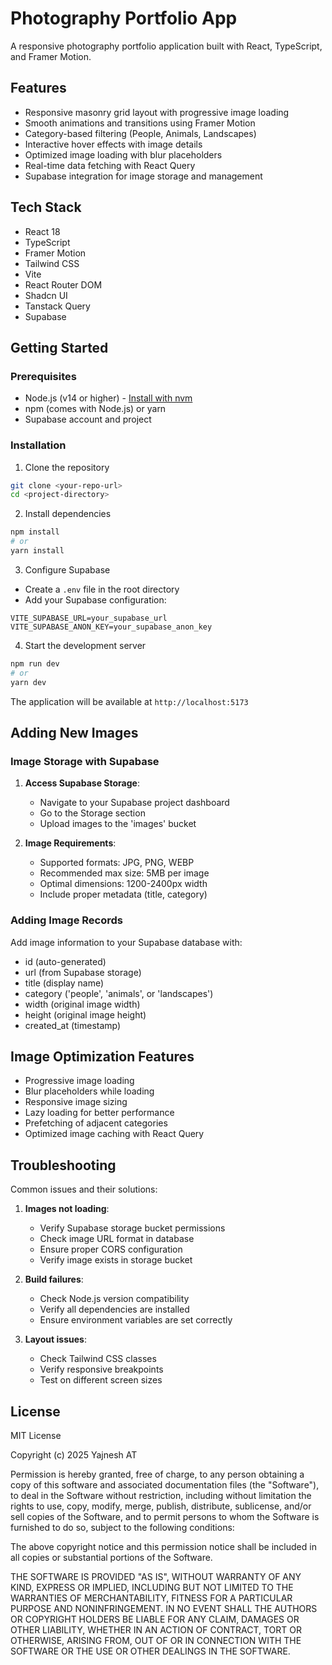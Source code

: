 
# Photography Portfolio App

A responsive photography portfolio application built with React, TypeScript, and Framer Motion.

## Features

- Responsive masonry grid layout with progressive image loading
- Smooth animations and transitions using Framer Motion
- Category-based filtering (People, Animals, Landscapes)
- Interactive hover effects with image details
- Optimized image loading with blur placeholders
- Real-time data fetching with React Query
- Supabase integration for image storage and management

## Tech Stack

- React 18
- TypeScript
- Framer Motion
- Tailwind CSS
- Vite
- React Router DOM
- Shadcn UI
- Tanstack Query
- Supabase

## Getting Started

### Prerequisites

- Node.js (v14 or higher) - [Install with nvm](https://github.com/nvm-sh/nvm#installing-and-updating)
- npm (comes with Node.js) or yarn
- Supabase account and project

### Installation

1. Clone the repository
```bash
git clone <your-repo-url>
cd <project-directory>
```

2. Install dependencies
```bash
npm install
# or
yarn install
```

3. Configure Supabase
- Create a `.env` file in the root directory
- Add your Supabase configuration:
```env
VITE_SUPABASE_URL=your_supabase_url
VITE_SUPABASE_ANON_KEY=your_supabase_anon_key
```

4. Start the development server
```bash
npm run dev
# or
yarn dev
```

The application will be available at `http://localhost:5173`

## Adding New Images

### Image Storage with Supabase

1. **Access Supabase Storage**:
   - Navigate to your Supabase project dashboard
   - Go to the Storage section
   - Upload images to the 'images' bucket

2. **Image Requirements**:
   - Supported formats: JPG, PNG, WEBP
   - Recommended max size: 5MB per image
   - Optimal dimensions: 1200-2400px width
   - Include proper metadata (title, category)

### Adding Image Records

Add image information to your Supabase database with:
- id (auto-generated)
- url (from Supabase storage)
- title (display name)
- category ('people', 'animals', or 'landscapes')
- width (original image width)
- height (original image height)
- created_at (timestamp)

## Image Optimization Features

- Progressive image loading
- Blur placeholders while loading
- Responsive image sizing
- Lazy loading for better performance
- Prefetching of adjacent categories
- Optimized image caching with React Query


## Troubleshooting

Common issues and their solutions:

1. **Images not loading**: 
   - Verify Supabase storage bucket permissions
   - Check image URL format in database
   - Ensure proper CORS configuration
   - Verify image exists in storage bucket

2. **Build failures**: 
   - Check Node.js version compatibility
   - Verify all dependencies are installed
   - Ensure environment variables are set correctly

3. **Layout issues**: 
   - Check Tailwind CSS classes
   - Verify responsive breakpoints
   - Test on different screen sizes

## License

MIT License

Copyright (c) 2025 Yajnesh AT

Permission is hereby granted, free of charge, to any person obtaining a copy
of this software and associated documentation files (the "Software"), to deal
in the Software without restriction, including without limitation the rights
to use, copy, modify, merge, publish, distribute, sublicense, and/or sell
copies of the Software, and to permit persons to whom the Software is
furnished to do so, subject to the following conditions:

The above copyright notice and this permission notice shall be included in all
copies or substantial portions of the Software.

THE SOFTWARE IS PROVIDED "AS IS", WITHOUT WARRANTY OF ANY KIND, EXPRESS OR
IMPLIED, INCLUDING BUT NOT LIMITED TO THE WARRANTIES OF MERCHANTABILITY,
FITNESS FOR A PARTICULAR PURPOSE AND NONINFRINGEMENT. IN NO EVENT SHALL THE
AUTHORS OR COPYRIGHT HOLDERS BE LIABLE FOR ANY CLAIM, DAMAGES OR OTHER
LIABILITY, WHETHER IN AN ACTION OF CONTRACT, TORT OR OTHERWISE, ARISING FROM,
OUT OF OR IN CONNECTION WITH THE SOFTWARE OR THE USE OR OTHER DEALINGS IN THE
SOFTWARE.
